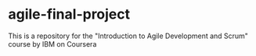 # agile-final-project
This is a repository for the "Introduction to Agile Development and Scrum" course by IBM on Coursera

